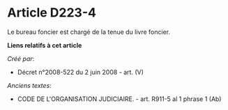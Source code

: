 # Article D223-4

Le bureau foncier est chargé de la tenue du livre foncier.

**Liens relatifs à cet article**

_Créé par_:

  - Décret n°2008-522 du 2 juin 2008 - art. (V)

_Anciens textes_:

  - CODE DE L'ORGANISATION JUDICIAIRE. - art. R911-5 al 1 phrase 1 (Ab)
